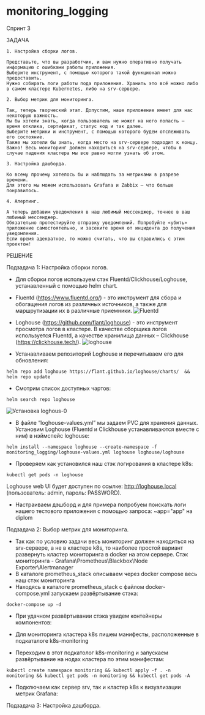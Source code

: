 # monitoring_logging

Спринт 3

ЗАДАЧА

```
1. Настройка сборки логов.

Представьте, что вы разработчик, и вам нужно оперативно получать информацию с ошибками работы приложения.
Выберите инструмент, с помощью которого такой функционал можно предоставить. 
Нужно собирать логи работы пода приложения. Хранить это всё можно либо в самом кластере Kubernetes, либо на srv-сервере.

2. Выбор метрик для мониторинга.

Так, теперь творческий этап. Допустим, наше приложение имеет для нас некоторую важность. 
Мы бы хотели знать, когда пользователь не может на него попасть — время отклика, сертификат, статус код и так далее. 
Выберите метрики и инструмент, с помощью которого будем отслеживать его состояние.
Также мы хотели бы знать, когда место на srv-сервере подходит к концу.
Важно! Весь мониторинг должен находиться на srv-сервере, чтобы в случае падения кластера мы все равно могли узнать об этом.

3. Настройка дашборда.

Ко всему прочему хотелось бы и наблюдать за метриками в разрезе времени. 
Для этого мы можем использовать Grafana и Zabbix — что больше понравилось.

4. Алертинг.

А теперь добавим уведомления в наш любимый мессенджер, точнее в ваш любимый мессенджер. 
Обязательно протестируйте отправку уведомлений. Попробуйте «убить» приложение самостоятельно, и засеките время от инцидента до получения уведомления. 
Если время адекватное, то можно считать, что вы справились с этим проектом!
```

РЕШЕНИЕ

Подзадача 1: Настройка сборки логов.
  - Для сборки логов используем стэк Fluentd/Clickhouse/Loghouse, устанавленный с помощью helm chart.
  - Fluentd (https://www.fluentd.org/) - это инструмент для сбора и обогащения логов из различных источников,
  а также для маршрутизации их в различные приемники.
![Fluentd](https://github.com/MikhailRyzhkin/monitoring_logging/assets/69116076/9c10e9a3-667f-431e-b272-cade49eb000d)

  - Loghouse (https://github.com/flant/loghouse) - это инструмент просмотра логов в кластере. В качестве сборщика логов используется Fluentd, а качестве хранилища данных – Clickhouse (https://clickhouse.tech/).
  ![loghouse](https://github.com/MikhailRyzhkin/monitoring_logging/assets/69116076/4e20d740-6367-402f-895d-f53728942ec1)

  - Устанавливаем репозиторий Loghouse и перечитываем его для обновления:
  ```
  helm repo add loghouse https://flant.github.io/loghouse/charts/  && helm repo update
  ```
  - Смотрим список доступных чартов:
  ```
  helm search repo loghouse
  ```
![Установка loghous-0](https://github.com/MikhailRyzhkin/monitoring_logging/assets/69116076/0b181574-6815-4c32-b1ea-9f747d1f60bd)

  - В файле “loghouse-values.yml” мы задаем PVC для хранения данных. Установим Loghouse (Fluentd и Clickhouse устанавливаются вместе с ним) в нэймспейс loghouse:
  ```
  helm install --namespace loghouse --create-namespace -f monitoring_logging/loghouse-values.yml loghouse loghouse/loghouse
  ```  
  - Проверяем как установился наш стэк логирования в кластере k8s:
  ```
  kubectl get pods -n loghouse
  ```
  Loghouse web UI будет доступен по ссылке: http://loghouse.local (пользователь: admin, пароль: PASSWORD).
  - Настраиваем дэшборд и для примера попробуем поискать логи нашего тестового приложения с помощью запроса: ~app="app" на diplom


  Подзадача 2: Выбор метрик для мониторинга.
  - Так как по условию задачи весь мониторинг должен находиться на srv-сервере, а не в кластере k8s, то наиболее простой вариант развернуть кластер мониторинга в docker на этом сервере. 
  Стэк мониторинга - Grafana\Prometheus\Blackbox\Node Exporter\Alertmanager
  - В каталоге prometheus_stack описываем через docker compose весь наш стэк мониторинга
  - Находясь в каталоге prometheus_stack с файлом docker-compose.yml запускаем развёртывание стэка:
  ```
  docker-compose up -d 
  ```
  - При удачном развёртывании стэка увидем контейнеры компонентов:

  - Для мониторинга кластера k8s пишем манифесты, расположенные в подкаталоге k8s-monitoring
  - Переходим в этот подкатолог k8s-monitoring и запускаем развёртывание на нодах кластера по этим манифестам:
  ```
  kubectl create namespace monitoring && kubectl apply -f . -n monitoring && kubectl get pods -n monitoring && kubectl get pods -A
  ```
  - Подключаем как сервер srv, так и кластер k8s к визуализации метрик Grafana:

  Подзадача 3: Настройка дашборда.

